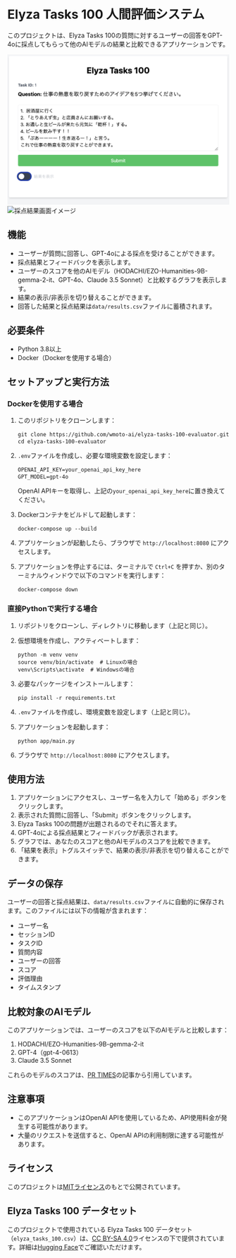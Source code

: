# Elyza Tasks 100 人間評価システム

このプロジェクトは、Elyza Tasks 100の質問に対するユーザーの回答をGPT-4oに採点してもらって他のAIモデルの結果と比較できるアプリケーションです。

![出題解答画面イメージ](images/answering-image.png)
![採点結果画面イメージ](images/scorering-image.png)

## 機能

- ユーザーが質問に回答し、GPT-4oによる採点を受けることができます。
- 採点結果とフィードバックを表示します。
- ユーザーのスコアを他のAIモデル（HODACHI/EZO-Humanities-9B-gemma-2-it、GPT-4o、Claude 3.5 Sonnet）と比較するグラフを表示します。
- 結果の表示/非表示を切り替えることができます。
- 回答した結果と採点結果は`data/results.csv`ファイルに蓄積されます。

## 必要条件

- Python 3.8以上
- Docker（Dockerを使用する場合）

## セットアップと実行方法

### Dockerを使用する場合

1. このリポジトリをクローンします：

   ```
   git clone https://github.com/wmoto-ai/elyza-tasks-100-evaluator.git
   cd elyza-tasks-100-evaluator
   ```

2. `.env`ファイルを作成し、必要な環境変数を設定します：

   ```
   OPENAI_API_KEY=your_openai_api_key_here
   GPT_MODEL=gpt-4o
   ```

   OpenAI APIキーを取得し、上記の`your_openai_api_key_here`に置き換えてください。

3. Dockerコンテナをビルドして起動します：

   ```
   docker-compose up --build
   ```

4. アプリケーションが起動したら、ブラウザで `http://localhost:8080` にアクセスします。

5. アプリケーションを停止するには、ターミナルで `Ctrl+C` を押すか、別のターミナルウィンドウで以下のコマンドを実行します：

   ```
   docker-compose down
   ```

### 直接Pythonで実行する場合

1. リポジトリをクローンし、ディレクトリに移動します（上記と同じ）。

2. 仮想環境を作成し、アクティベートします：

   ```
   python -m venv venv
   source venv/bin/activate  # Linuxの場合
   venv\Scripts\activate  # Windowsの場合
   ```

3. 必要なパッケージをインストールします：

   ```
   pip install -r requirements.txt
   ```

4. `.env`ファイルを作成し、環境変数を設定します（上記と同じ）。

5. アプリケーションを起動します：

   ```
   python app/main.py
   ```

6. ブラウザで `http://localhost:8080` にアクセスします。

## 使用方法

1. アプリケーションにアクセスし、ユーザー名を入力して「始める」ボタンをクリックします。
2. 表示された質問に回答し、「Submit」ボタンをクリックします。
3. Elyza Tasks 100の問題が出題されるのでそれに答えます。
4. GPT-4oによる採点結果とフィードバックが表示されます。
5. グラフでは、あなたのスコアと他のAIモデルのスコアを比較できます。
6. 「結果を表示」トグルスイッチで、結果の表示/非表示を切り替えることができます。

## データの保存

ユーザーの回答と採点結果は、`data/results.csv`ファイルに自動的に保存されます。このファイルには以下の情報が含まれます：

- ユーザー名
- セッションID
- タスクID
- 質問内容
- ユーザーの回答
- スコア
- 評価理由
- タイムスタンプ

## 比較対象のAIモデル

このアプリケーションでは、ユーザーのスコアを以下のAIモデルと比較します：

1. HODACHI/EZO-Humanities-9B-gemma-2-it
2. GPT-4（gpt-4-0613）
3. Claude 3.5 Sonnet

これらのモデルのスコアは、[PR TIMES](https://prtimes.jp/main/html/rd/p/000000003.000129878.html)の記事から引用しています。

## 注意事項

- このアプリケーションはOpenAI APIを使用しているため、API使用料金が発生する可能性があります。
- 大量のリクエストを送信すると、OpenAI APIの利用制限に達する可能性があります。

## ライセンス

このプロジェクトは[MITライセンス](https://opensource.org/licenses/MIT)のもとで公開されています。

## Elyza Tasks 100 データセット

このプロジェクトで使用されている Elyza Tasks 100 データセット（`elyza_tasks_100.csv`）は、[CC BY-SA 4.0](https://creativecommons.org/licenses/by-sa/4.0/)ライセンスの下で提供されています。詳細は[Hugging Face](https://huggingface.co/datasets/elyza/elyza-tasks-100)でご確認いただけます。
